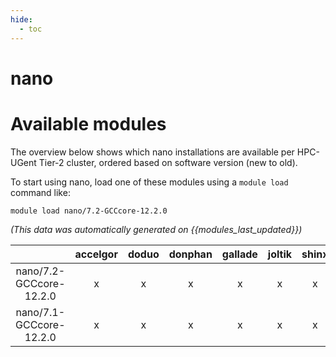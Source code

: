 ```yaml
---
hide:
  - toc
---
```


nano
====

# Available modules


The overview below shows which nano installations are available per HPC-UGent Tier-2 cluster, ordered based on software version (new to old).

To start using nano, load one of these modules using a `module load` command like:

```shell
module load nano/7.2-GCCcore-12.2.0
```

*(This data was automatically generated on {{modules_last_updated}})*  

| |accelgor|doduo|donphan|gallade|joltik|shinx|skitty|
| :---: | :---: | :---: | :---: | :---: | :---: | :---: | :---: |
|nano/7.2-GCCcore-12.2.0|x|x|x|x|x|x|x|
|nano/7.1-GCCcore-12.2.0|x|x|x|x|x|x|x|
